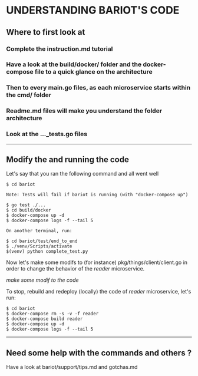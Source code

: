 # UNDERSTANDING BARIOT'S CODE

## Where to first look at

### Complete the instruction.md tutorial

### Have a look at the build/docker/ folder and the docker-compose file to a quick glance on the architecture

### Then to every main.go files, as each microservice starts within the cmd/ folder

### Readme.md files will make you understand the folder architecture

### Look at the ...\_tests.go files

---

## Modify the and running the code

Let's say that you ran the following command and all went well

```console
$ cd bariot

Note: Tests will fail if bariot is running (with "docker-compose up")

$ go test ./...
$ cd build/docker
$ docker-compose up -d
$ docker-compose logs -f --tail 5

On another terminal, run:

$ cd bariot/test/end_to_end
$ ./venv/Scripts/activate
$(venv) python complete_test.py
```

Now let's make some modifs to (for instance) pkg/things/client/client.go in order to change the behavior of the _reader_ microservice.

_make some modif to the code_

To stop, rebuild and redeploy (locally) the code of _reader_ microservice, let's run:

```console
$ cd bariot
$ docker-compose rm -s -v -f reader
$ docker-compose build reader
$ docker-compose up -d
$ docker-compose logs -f --tail 5
```

---

## Need some help with the commands and others ?

Have a look at bariot/support/tips.md and gotchas.md
